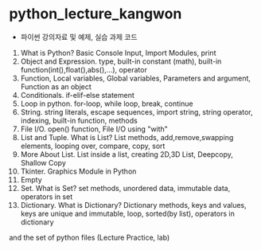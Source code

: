 # python_lecture_kangwon

 - 파이썬 강의자료 및 예제, 실습 과제 코드
 
01. What is Python? Basic Console Input, Import Modules, print
02. Object and Expression. type, built-in constant (math), built-in function(int(),float(),abs(),...), operator
03. Function, Local variables, Global variables, Parameters and argument, Function as an object
04. Conditionals. if-elif-else statement
05. Loop in python. for-loop, while loop, break, continue
06. String. string literals, escape sequences, import string, string operator, indexing, built-in function, methods
07. File I/O. open() function, File I/O using "with"
08. List and Tuple. What is List? List methods, add,remove,swapping elements, looping over, compare, copy, sort
09. More About List. List inside a list, creating 2D,3D List, Deepcopy, Shallow Copy
10. Tkinter. Graphics Module in Python
11. Empty
12. Set. What is Set? set methods, unordered data, immutable data, operators in set
13. Dictionary. What is Dictionary? Dictionary methods, keys and values, keys are unique and immutable, loop, sorted(by list), operators in dictionary

and the set of python files (Lecture Practice, lab)
